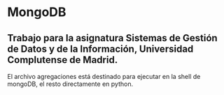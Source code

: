 # MongoDB
Trabajo para la asignatura Sistemas de Gestión de Datos y de la Información, Universidad Complutense de Madrid.
---
El archivo agregaciones está destinado para ejecutar en la shell de mongoDB, el resto directamente en python.

